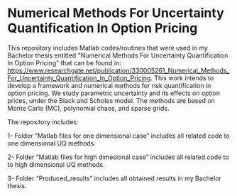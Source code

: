 # Numerical Methods For Uncertainty Quantification In Option Pricing


This repository includes Matlab codes/routines that were used in my Bachelor thesis entitled "Numerical Methods For Uncertainty Quantification In Option Pricing" that can be found in: https://www.researchgate.net/publication/330005261_Numerical_Methods_For_Uncertainty_Quantification_In_Option_Pricing. This work intends to develop a framework and numerical methods for risk quantification in option pricing. We study parametric  uncertainty and its effects on option prices, under the Black and Scholes model. The methods are based on Monte Carlo (MC), polynomial chaos, and sparse grids.

The repository includes:

1- Folder “Matlab files for one dimensional case” includes all related code to one dimensional UQ methods.

2- Folder “Matlab files for high dimesional case” includes all related code to to high dimensional UQ methods.

3- Folder “Produced_results” includes all obtained results in my Bachelor thesis.
